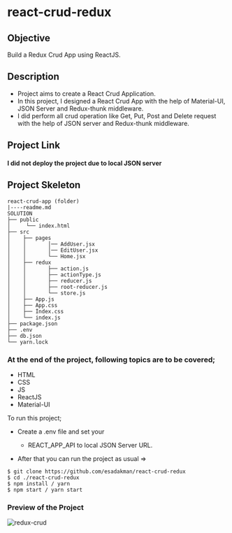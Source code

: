 # react-crud-redux 

## Objective

Build a Redux Crud App using ReactJS.

## Description

- Project aims to create a  React Crud Application.
- In this project, I designed a React Crud App with the help of Material-UI, JSON Server and Redux-thunk middleware. 
- I did perform all crud operation like Get, Put, Post and Delete request with the help of JSON server and Redux-thunk middleware.

## Project Link

#### I did not deploy the project due to local JSON server 

## Project Skeleton

```
react-crud-app (folder)
|----readme.md
SOLUTION
├── public
│     └── index.html
├── src
│    ├── pages 
│    │       │── AddUser.jsx
│    │       │── EditUser.jsx
│    │       └── Home.jsx
│    ├── redux
│    │       ├── action.js
│    │       ├── actionType.js
│    │       ├── reducer.js
│    │       ├── root-reducer.js 
│    │       └── store.js  
│    ├── App.js
│    ├── App.css
│    ├── İndex.css
│    └── index.js
├── package.json
├── .env
├── db.json
└── yarn.lock
```

### At the end of the project, following topics are to be covered;

- HTML
- CSS
- JS
- ReactJS 
- Material-UI

To run this project;

- Create a .env file and set your 
    - REACT_APP_API to local JSON Server URL.

- After that you can run the project as usual =>

```
$ git clone https://github.com/esadakman/react-crud-redux 
$ cd ./react-crud-redux 
$ npm install / yarn
$ npm start / yarn start
```

### Preview of the Project

![redux-crud](https://user-images.githubusercontent.com/98649983/192257815-8bc11066-259d-443e-ad78-187e43e162d8.gif)

